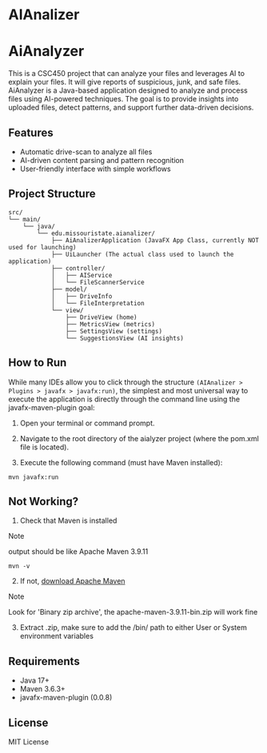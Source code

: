 # AIAnalizer



# AiAnalyzer

This is a CSC450 project that can analyze your files and leverages AI to explain your files. It will give reports of suspicious, junk, and safe files.
AiAnalyzer is a Java-based application designed to analyze and process files using AI-powered techniques. The goal is to provide insights into uploaded files, detect patterns, and support further data-driven decisions.

## Features
- Automatic drive-scan to analyze all files
- AI-driven content parsing and pattern recognition
- User-friendly interface with simple workflows

## Project Structure
```
src/
└── main/
    └── java/
        └── edu.missouristate.aianalizer/
            ├── AiAnalizerApplication (JavaFX App Class, currently NOT used for launching)
            ├── UiLauncher (The actual class used to launch the application)
            ├── controller/
            │   ├── AIService
            │   └── FileScannerService
            ├── model/
            │   ├── DriveInfo
            │   └── FileInterpretation
            └── view/
                ├── DriveView (home)
                ├── MetricsView (metrics)
                ├── SettingsView (settings)
                └── SuggestionsView (AI insights)
```

## How to Run
While many IDEs allow you to click through the structure 
`(AIAnalizer > Plugins > javafx > javafx:run)`, 
the simplest and most universal way to execute the application is directly through the command line using the javafx-maven-plugin goal:

1. Open your terminal or command prompt.

2. Navigate to the root directory of the aialyzer project (where the pom.xml file is located).

3. Execute the following command (must have Maven installed):
```
mvn javafx:run
```

## Not Working?
1. Check that Maven is installed 
> [!NOTE]
> output should be like Apache Maven 3.9.11
```
mvn -v
```

2. If not, [download Apache Maven](https://maven.apache.org/download.cgi)
> [!NOTE]
> Look for 'Binary zip archive', the apache-maven-3.9.11-bin.zip will work fine

3. Extract .zip, make sure to add the /bin/ path to either User or System environment variables

## Requirements
- Java 17+
- Maven 3.6.3+
- javafx-maven-plugin (0.0.8)

## License
MIT License  
